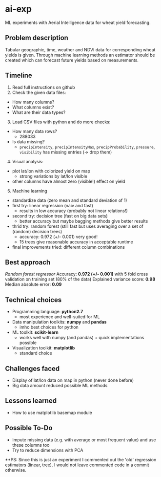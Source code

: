 # ai-exp
ML experiments with Aerial Intelligence data for wheat yield forecasting.

## Problem description
Tabular geographic, time, weather and NDVI data for corresponding wheat yields is given. Through machine learning methods an estimator should be created which can forecast future yields based on measurements.

## Timeline
1. Read full instructions on github
2. Check the given data files:
  * How many columns?
  * What columns exist?
  * What are their data types?
3. Load CSV files with python and do more checks:
  * How many data rows?
    * 288033
  * Is data missing?
    * `precipIntensity`, `precipIntensityMax`, `precipProbability`, `pressure`, `visibility` has missing entries (-> drop them)
4. Visual analysis:
  * plot lat/lon with colorized yield on map
    * strong variations by lat/lon visible
  * other columns have almost zero (visible!) effect on yield
5. Machine learning
  * standardize data (zero mean and standard deviation of 1)
  * first try: linear regression (naiv and fast)
    * results in low accuracy (probably not linear relations!)
  * second try: decision tree (fast on big data sets)
    * better accuracy but maybe bagging methods give better results
  * thrid try: random forest (still fast but uses averaging over a set of (random) decision trees)
    * accuracy: 0.972 (+/- 0.001) very good!
    * 15 trees give reasonable accuracy in acceptable runtime
  * final improvements tried: different column combinations

## Best approach
*Random forest regressor*
Accuracy: **0.972 (+/- 0.001)** with 5 fold cross validation on training set (80% of
the data)
Explained variance score: **0.98**
Median absolute error: **0.09**

## Technical choices
* Programming language: **python2.7**
  * most experience and well-suited for ML
* Data manipulation toolkits: **numpy** and **pandas**
  * imho best choices for python
* ML toolkit: **scikit-learn**
  * works well with numpy (and pandas) + quick implementations possible
* Visualization toolkit: **matplotlib**
  * standard choice

## Challenges faced
* Display of lat/lon data on map in python (never done before)
* Big data amount reduced possible ML methods

## Lessons learned
* How to use matplotlib basemap module

## Possible To-Do
* Impute missing data (e.g. with average or most frequent value) and use these columns too
* Try to reduce dimensions with PCA

**PS: Since this is just an experiment I commented out the 'old' regression
estimators (linear, tree). I would not leave commented code in a commit
otherwise.
